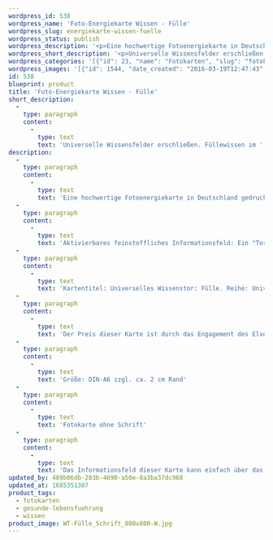 ```yaml
---
wordpress_id: 538
wordpress_name: 'Foto-Energiekarte Wissen - Fülle'
wordpress_slug: energiekarte-wissen-fuelle
wordpress_status: publish
wordpress_description: '<p>Eine hochwertige Fotoenergiekarte in Deutschland gedruckt und in Handarbeit laminiert.  Sie ist in Postkartengröße (DIN-A6) gut zu transportieren und kann auch auf den Körper aufgelegt werden.</p><p>Aktivierbares feinstoffliches Informationsfeld: Ein "Tor" zum universellen Wissensfeld über Fülle öffnen: Energietor feinstofflicher Art als Zugang zu einem umfassenden Wissen, was Fülle bedeutet und welche Verhaltensweisen etc. gerade individuell stimmig sind.</p><p>Kartentitel: Universelles Wissenstor: Fülle. Reihe: Universelle Wissenstore.</p><p>Der Preis dieser Karte ist durch das Engagement des Elveden Förderverein e.V. möglich. <a href="https://my.feenbaum.de/universelle-wissenstore/">Mehr lesen</a></p><p>Größe: DIN-A6 zzgl. ca. 2 cm Rand<br />Andere Formate sind individuell für Sie innerhalb weniger Tage herstellbar. Bitte kontaktieren Sie uns hierfür unter <a href="mailto:info@elvedenverlag.de">info@elvedenverlag.de</a>.<br /><a href="https://my.feenbaum.de/produkt/energiekarte-wissen-fuelle-2/">Fotokarte ohne Schrift</a></p><p><a href="https://my.feenbaum.de/anwendung-energiebilder-foto-laminiert/">Anwendungshinweise</a>      <a href="https://my.feenbaum.de/produktinformationen-fotokarten/">Produktinformationen</a></p><p>Das Informationsfeld dieser Karte kann einfach über das bewusste Konzentrieren auf den für sich selbst erwünschten inneren Zustand aktiviert werden. Bitte beachten Sie, dass die Karten so programmiert sind, dass jeweils nur der Teil des Kartenenergiefeldes von Ihnen aktiviert wird, der stimmig für Sie ist. Unsere Energieartikel sind zur Unterstützung der Aktivierung von Selbststeuerungsimpulsen entwickelt. Fragen zur Energiefeldtechnik und unseren Energiekarten beantworten wir Ihnen gerne persönlich, in unseren offenen Verkaufstunden, Kursen oder anderen Events, wie den monatlichen Tagen der offenen Tür. Hier können Sie Elveden Energieartikel kostenlos kennenlernen und testen.</p>'
wordpress_short_description: '<p>Universelle Wissensfelder erschließen. Füllewissen im &#8222;Neuen Bewusstsein&#8220;<br /><em>Hinweis: Das Wasserzeichen „Elveden Verlag Energiebild“ wird nicht mit gedruckt</em></p>'
wordpress_categories: '[{"id": 23, "name": "Fotokarten", "slug": "fotokarten"}, {"id": 38, "name": "Gesunde Lebensf\u00fchrung", "slug": "gesunde-lebensfuehrung"}, {"id": 34, "name": "Wissen", "slug": "wissen"}]'
wordpress_images: '[{"id": 1544, "date_created": "2016-03-19T12:47:43", "date_created_gmt": "2016-03-19T10:47:43", "date_modified": "2016-03-19T12:47:43", "date_modified_gmt": "2016-03-19T10:47:43", "src": "https://my.feenbaum.de/wp-content/uploads/2016/03/WT-F\u00fclle_Schrift_800x800-W.jpg", "name": "WT-F\u00fclle_Schrift_800x800-W", "alt": ""}]'
id: 538
blueprint: product
title: 'Foto-Energiekarte Wissen - Fülle'
short_description:
  -
    type: paragraph
    content:
      -
        type: text
        text: 'Universelle Wissensfelder erschließen. Füllewissen im ''Neuen Bewusstsein'''
description:
  -
    type: paragraph
    content:
      -
        type: text
        text: 'Eine hochwertige Fotoenergiekarte in Deutschland gedruckt und in Handarbeit laminiert.  Sie ist in Postkartengröße (DIN-A6) gut zu transportieren und kann auch auf den Körper aufgelegt werden.'
  -
    type: paragraph
    content:
      -
        type: text
        text: 'Aktivierbares feinstoffliches Informationsfeld: Ein "Tor" zum universellen Wissensfeld über Fülle öffnen: Energietor feinstofflicher Art als Zugang zu einem umfassenden Wissen, was Fülle bedeutet und welche Verhaltensweisen etc. gerade individuell stimmig sind.'
  -
    type: paragraph
    content:
      -
        type: text
        text: 'Kartentitel: Universelles Wissenstor: Fülle. Reihe: Universelle Wissenstore.'
  -
    type: paragraph
    content:
      -
        type: text
        text: 'Der Preis dieser Karte ist durch das Engagement des Elveden Förderverein e.V. möglich. Mehr lesen'
  -
    type: paragraph
    content:
      -
        type: text
        text: 'Größe: DIN-A6 zzgl. ca. 2 cm Rand'
  -
    type: paragraph
    content:
      -
        type: text
        text: 'Fotokarte ohne Schrift'
  -
    type: paragraph
    content:
      -
        type: text
        text: 'Das Informationsfeld dieser Karte kann einfach über das bewusste Konzentrieren auf den für sich selbst erwünschten inneren Zustand aktiviert werden. Bitte beachten Sie, dass die Karten so programmiert sind, dass jeweils nur der Teil des Kartenenergiefeldes von Ihnen aktiviert wird, der stimmig für Sie ist. Unsere Energieartikel sind zur Unterstützung der Aktivierung von Selbststeuerungsimpulsen entwickelt. Fragen zur Energiefeldtechnik und unseren Energiekarten beantworten wir Ihnen gerne persönlich, in unseren offenen Verkaufstunden, Kursen oder anderen Events, wie den monatlichen Tagen der offenen Tür. Hier können Sie Elveden Energieartikel kostenlos kennenlernen und testen.'
updated_by: 489b06db-283b-4690-a50e-8a3ba37dc968
updated_at: 1685351307
product_tags:
  - fotokarten
  - gesunde-lebensfuehrung
  - wissen
product_image: WT-Fülle_Schrift_800x800-W.jpg
---
```

